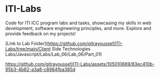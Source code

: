 # ITI-Labs
Code for ITI ICC program labs and tasks, showcasing my skills in web development, software engineering principles, and more. Explore and provide feedback on my projects!

[Link to Lab Folder](https://github.com/gitrayoussef/ITI-Labs/tree/main/Client Side Technologies Labs/Javascript/Labs/Lab_06/Lab_06/Part_01)

https://github.com/gitrayoussef/ITI-Labs/assets/105010669/83ec410b-95b3-4b82-a3a8-c8984fba385d

